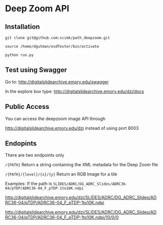 Deep Zoom API
=====================

Installation
---------------------
    git clone git@github.com:scimk/path_deepzoom.git

	source /home/dgutman/osdTester/bin/activate 

	python run.py

Test using Swagger
----------------------
Go to: http://digitalslidearchive.emory.edu/swagger

In the explore box type: http://digitalslidearchive.emory.edu/dzi/docs

Public Access
----------------------
You can access the deepzoom image API through

http://digitalslidearchive.emory.edu/dzi instead of using port 8003

Endopints
----------------------
There are two endpoints only

`/{PATH}` Return a string containing the XML metadata for the Deep Zoom file

`/{PATH}/{level}/{x}/{y}` Return an RGB Image for a tile

Examples:
If the path is `SLIDES/ADRC/DG_ADRC_Slides/ADRC36-04/pTDP/ADRC36-04_F_pTDP-1to10K.ndpi`

http://digitalslidearchive.emory.edu/dzi/SLIDES/ADRC/DG_ADRC_Slides/ADRC36-04/pTDP/ADRC36-04_F_pTDP-1to10K.ndpi

http://digitalslidearchive.emory.edu/dzi/SLIDES/ADRC/DG_ADRC_Slides/ADRC36-04/pTDP/ADRC36-04_F_pTDP-1to10K.ndpi/10/0/0